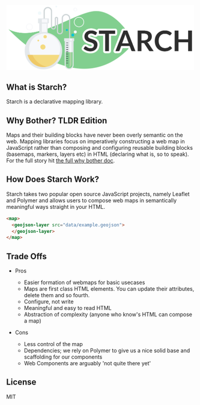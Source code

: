 <img src="starch.png" alt="Drawing" width="500px"/>

## What is Starch?
Starch is a declarative mapping library.

## Why Bother? TLDR Edition
Maps and their building blocks have never been overly semantic on the web. Mapping libraries focus on imperatively constructing a web map in JavaScript rather than composing and configuring reusable building blocks (basemaps, markers, layers etc) in HTML (declaring what is, so to speak). For the full story hit [the full why bother doc](WHY-BOTHER.md).

## How Does Starch Work?
Starch takes two popular open source JavaScript projects, namely Leaflet and Polymer and allows users to compose web maps in semantically meaningful ways straight in your HTML.

```html
<map>
  <geojson-layer src="data/example.geojson">
  </geojson-layer>
</map>
```

## Trade Offs
* Pros
  * Easier formation of webmaps for basic usecases
  * Maps are first class HTML elements. You can update their attributes, delete them and so fourth.
  * Configure, not write
  * Meaningful and easy to read HTML
  * Abstraction of complexity (anyone who know's HTML can compose a map)

* Cons
  * Less control of the map
  * Dependencies; we rely on Polymer to give us a nice solid base and scaffolding for our components
  * Web Components are arguably 'not quite there yet'


## License
MIT
